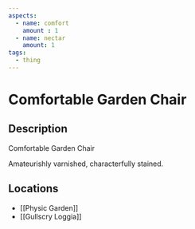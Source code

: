 ```yaml
---
aspects: 
  - name: comfort
    amount : 1
  - name: nectar
    amount: 1
tags:
  - thing
---
```


# Comfortable Garden Chair

## Description
Comfortable Garden Chair

Amateurishly varnished, characterfully stained.
## Locations
- [[Physic Garden]]
- [[Gullscry Loggia]]